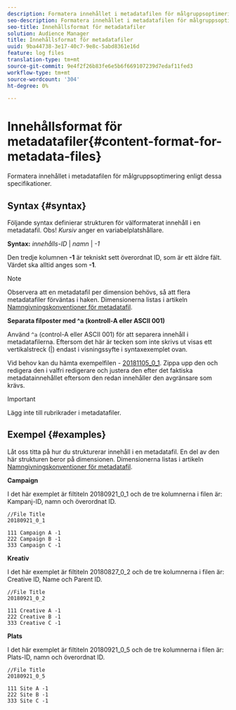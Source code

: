 ```yaml
---
description: Formatera innehållet i metadatafilen för målgruppsoptimering enligt dessa specifikationer.
seo-description: Formatera innehållet i metadatafilen för målgruppsoptimering enligt dessa specifikationer.
seo-title: Innehållsformat för metadatafiler
solution: Audience Manager
title: Innehållsformat för metadatafiler
uuid: 9ba44738-3e17-40c7-9e8c-5abd8361e16d
feature: log files
translation-type: tm+mt
source-git-commit: 9e4f2f26b83fe6e5b6f669107239d7edaf11fed3
workflow-type: tm+mt
source-wordcount: '304'
ht-degree: 0%

---
```



# Innehållsformat för metadatafiler{#content-format-for-metadata-files}

Formatera innehållet i metadatafilen för målgruppsoptimering enligt dessa specifikationer.

## Syntax {#syntax}

Följande syntax definierar strukturen för välformaterat innehåll i en metadatafil. Obs! *Kursiv* anger en variabelplatshållare.

**Syntax:**  *innehålls-ID* | *namn* | *-1*

<!--In the contents syntax, you'll notice a parent ID variable. Don't confuse it with the parent ID used in the [metadata file name](../../../reporting/audience-optimization-reports/metadata-files-intro/metadata-file-names.md). These 2 variables seem similar, but they represent different things. In the file name, the parent ID corresponds to a category like "campaign" (ID 1), "placement" (ID 3), or "tactic" (ID 9), etc. In the file body:-->

Den tredje kolumnen **-1** är tekniskt sett överordnat ID, som är ett äldre fält. Värdet ska alltid anges som **-1**.

>[!NOTE]
>
>Observera att en metadatafil per dimension behövs, så att flera metadatafiler förväntas i haken. Dimensionerna listas i artikeln [Namngivningskonventioner för metadatafil](../../../reporting/audience-optimization-reports/metadata-files-intro/metadata-file-names.md#child-dimension).

**Separata filposter med ^a (kontroll-A eller ASCII 001)**

Använd `^a` (control-A eller ASCII 001) för att separera innehåll i metadatafilerna. Eftersom det här är tecken som inte skrivs ut visas ett vertikalstreck (|) endast i visningssyfte i syntaxexemplet ovan.

Vid behov kan du hämta exempelfilen - [20181105_0_1](assets/20181105_0_1.zip). Zippa upp den och redigera den i valfri redigerare och justera den efter det faktiska metadatainnehållet eftersom den redan innehåller den avgränsare som krävs.

>[!IMPORTANT]
>
>Lägg inte till rubrikrader i metadatafiler.

## Exempel {#examples}

Låt oss titta på hur du strukturerar innehåll i en metadatafil. En del av den här strukturen beror på dimensionen. Dimensionerna listas i artikeln [Namngivningskonventioner för metadatafil](../../../reporting/audience-optimization-reports/metadata-files-intro/metadata-file-names.md#child-dimension).

**Campaign**

I det här exemplet är filtiteln 20180921_0_1 och de tre kolumnerna i filen är: Kampanj-ID, namn och överordnat ID.

<!--Let's say you want to populate the creative drop down menu with creative names from a particular campaign. In this case, your metadata file name would include ID 1 (campaign) and ID 2 (creative). Following the content syntax, your metadata file would contain the creative ID, creative name, and actual campaign ID.-->

```
//File Title
20180921_0_1

111 Campaign A -1
222 Campaign B -1
333 Campaign C -1
```

**Kreativ**

I det här exemplet är filtiteln 20180827_0_2 och de tre kolumnerna i filen är: Creative ID, Name och Parent ID.

```
//File Title
20180921_0_2

111 Creative A -1
222 Creative B -1
333 Creative C -1
```

**Plats**

I det här exemplet är filtiteln 20180921_0_5 och de tre kolumnerna i filen är: Plats-ID, namn och överordnat ID.

```
//File Title
20180921_0_5

111 Site A -1
222 Site B -1
333 Site C -1
```
